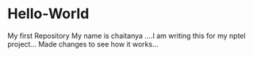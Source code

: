 # Hello-World
My first Repository
My name is chaitanya ....I am writing this for my nptel project...
Made changes to see how it works... 
